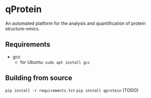 # qProtein
An automated platform for the analysis and quantification of protein structure-omics.

## Requirements
- gcc
  - for Ubuntu: `sudo apt install gcc`

## Building from source
`pip install -r requirements.txt`
`pip install qprotein` (TODO)
